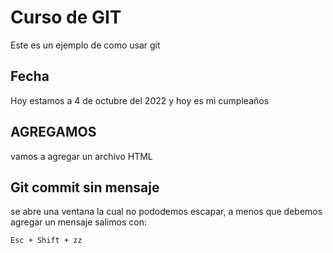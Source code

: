 # Curso de GIT

Este es un ejemplo de como usar git

## Fecha

Hoy estamos a 4 de octubre del 2022 y hoy es mi cumpleaños

## AGREGAMOS

vamos a agregar un archivo HTML

## Git commit sin mensaje

se abre una ventana la cual no pododemos escapar, a menos que debemos agregar un mensaje
salimos con:

`Esc + Shift + zz`